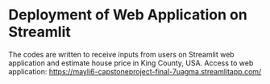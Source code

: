 # Deployment of Web Application on Streamlit
The codes are written to receive inputs from users on Streamlit web application and estimate house price in King County, USA.
Access to web application: https://mayli6-capstoneproject-final-7uagma.streamlitapp.com/
